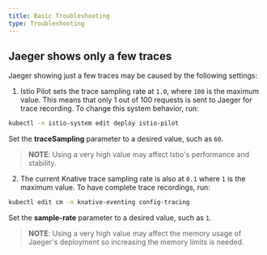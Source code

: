 ```yaml
---
title: Basic Troubleshooting
type: Troubleshooting
---
```


## Jaeger shows only a few traces

Jaeger showing just a few traces may be caused by the following settings:
1. Istio Pilot sets the trace sampling rate at `1.0`, where `100` is the maximum value. This means that only 1 out of 100 requests is sent to Jaeger for trace recording. To change this system behavior, run:

```bash
kubectl -n istio-system edit deploy istio-pilot
```
Set the **traceSampling** parameter to a desired value, such as `60`.

>**NOTE**: Using a very high value may affect Istio's performance and stability.

2. The current Knative trace sampling rate is also at `0.1` where `1` is the maximum value. To have complete trace recordings, run:

```bash
kubectl edit cm -n knative-eventing config-tracing
```
Set the **sample-rate** parameter to a desired value, such as `1`.

>**NOTE**: Using a very high value may affect the memory usage of Jaeger's deployment so increasing the memory limits is needed.
